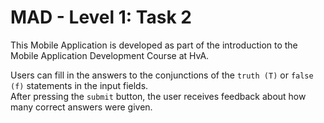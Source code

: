 # MAD - Level 1: Task 2

This Mobile Application is developed as part of the introduction to the Mobile Application Development Course at HvA.

Users can fill in the answers to the conjunctions of the `truth (T)` or `false (f)` statements in the input fields.  
After pressing the `submit` button, the user receives feedback about how many correct answers were given.
